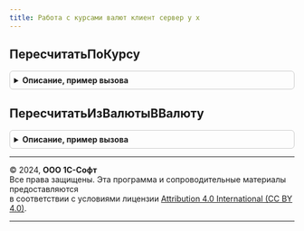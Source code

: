 ```yaml
---
title: Работа с курсами валют клиент сервер у х
---
```



## ПересчитатьПоКурсу
<details style="margin: 1em 0; padding: 0.5em; border: 1px solid #ccc; border-radius: 6px;">

<summary style="font-weight: bold; cursor: pointer;">Описание, пример вызова</summary>

```bsl
// Подсистема "Валюты"
//
////////////////////////////////////////////////////////////////////////////////

////////////////////////////////////////////////////////////////////////////////
// ПРОГРАММНЫЙ ИНТЕРФЕЙС

// Устарела. Следует использовать РаботаСКурсамиВалютКлиентСервер.ПересчитатьПоКурсу.
//Пересчитывает Сумму из Текущей валюты в Новую валюту по параметрам их курсов.
//   Параметры курсов валют можно получить воспользовавшись функцией
//   РаботаСКурсамиВалют.ПолучитьКурсВалюты(Валюта, ДатаКурса).
//
// Параметры:
//   Сумма                  (Число)     Сумма, которую следует пересчитать
//   ПараметрыТекущегоКурса (Структура) Параметры курса валюты, из которой надо пересчитать
//       |- Валюта    (СправочникСсылка.Валюты)
//       |- Курс      (Число)
//       |- Кратность (Число)
//   ПараметрыНовогоКурса   (Структура) Параметры курса валюты, в  которую надо пересчитать
//       |- Валюта    (СправочникСсылка.Валюты)
//       |- Курс      (Число)
//       |- Кратность (Число)
//
// Возвращаемое значение:
//   (Число) Сумма, пересчитанная в другую валюту
//
Функция ПересчитатьПоКурсу(Сумма, ПараметрыТекущегоКурса, ПараметрыНовогоКурса) Экспорт
```

Пример вызова
```bsl
Результат = РаботаСКурсамиВалютКлиентСерверУХ.ПересчитатьПоКурсу(Сумма, ПараметрыТекущегоКурса, ПараметрыНовогоКурса) 
```
</details>

## ПересчитатьИзВалютыВВалюту
<details style="margin: 1em 0; padding: 0.5em; border: 1px solid #ccc; border-radius: 6px;">

<summary style="font-weight: bold; cursor: pointer;">Описание, пример вызова</summary>

```bsl

// Устарела. Следует использовать функцию ПересчитатьПоКурсу.
//
// Пересчитывает сумму из валюты ВалютаНач по курсу ПоКурсуНач
// в валюту ВалютаКон по курсу ПоКурсуКон.
//
// Параметры:
//   Сумма          - Число - Сумма, которую следует пересчитать.
//   ВалютаНач      - СправочникСсылка.Валюты - Валюта, из которой надо пересчитать.
//   ВалютаКон      - СправочникСсылка.Валюты - Валюта, в  которую надо пересчитать.
//   ПоКурсуНач     - Число - Курс, из которого надо пересчитать.
//   ПоКурсуКон     - Число - Курс, в  который  надо пересчитать.
//   ПоКратностьНач - Число - Кратность, из которой надо пересчитать (по умолчанию = 1).
//   ПоКратностьКон - Число - Кратность, в  которую надо пересчитать (по умолчанию = 1).
//
// Возвращаемое значение:
//   Число - Сумма, пересчитанная в другую валюту.
//
Функция ПересчитатьИзВалютыВВалюту(Сумма, ВалютаНач, ВалютаКон, ПоКурсуНач, ПоКурсуКон, Экспорт
```

Пример вызова
```bsl
Результат = РаботаСКурсамиВалютКлиентСерверУХ.ПересчитатьИзВалютыВВалюту(Сумма, ВалютаНач, ВалютаКон, ПоКурсуНач, ПоКурсуКон, );
```
</details>

---

© 2024, **ООО 1С-Софт**  
Все права защищены. Эта программа и сопроводительные материалы предоставляются  
в соответствии с условиями лицензии [Attribution 4.0 International (CC BY 4.0)](https://creativecommons.org/licenses/by/4.0/legalcode).

---

